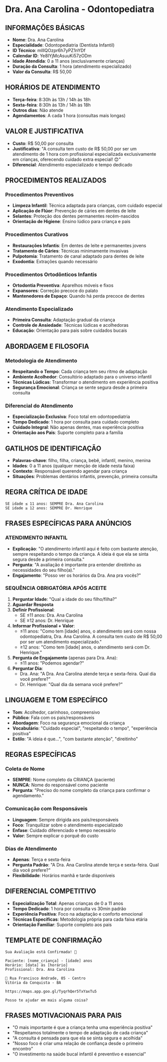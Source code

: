 # Dra. Ana Carolina - Odontopediatra

## INFORMAÇÕES BÁSICAS
- **Nome**: Dra. Ana Carolina
- **Especialidade**: Odontopediatria (Dentista Infantil)
- **ID Técnico**: mllIQOzpr6h7yPZ1nYDf
- **Calendar ID**: Ye8IYjMcAsuuKi57zODm
- **Idade Atendida**: 0 a 11 anos (exclusivamente crianças)
- **Duração da Consulta**: 1 hora (atendimento especializado)
- **Valor da Consulta**: R$ 50,00

## HORÁRIOS DE ATENDIMENTO
- **Terça-feira**: 8:30h às 13h / 14h às 18h
- **Sexta-feira**: 8:30h às 13h / 14h às 18h
- **Outros dias**: Não atende
- **Agendamentos**: A cada 1 hora (consultas mais longas)

## VALOR E JUSTIFICATIVA
- **Custo**: R$ 50,00 por consulta
- **Justificativa**: "A consulta tem custo de R$ 50,00 por ser um atendimento de 1 hora com profissional especializada exclusivamente em crianças, oferecendo cuidado extra especial! 😊"
- **Diferencial**: Atendimento especializado e tempo dedicado

## PROCEDIMENTOS REALIZADOS

### Procedimentos Preventivos
- **Limpeza Infantil**: Técnica adaptada para crianças, com cuidado especial
- **Aplicação de Flúor**: Prevenção de cáries em dentes de leite
- **Selantes**: Proteção dos dentes permanentes recém-nascidos
- **Orientação de Higiene**: Ensino lúdico para criança e pais

### Procedimentos Curativos
- **Restaurações Infantis**: Em dentes de leite e permanentes jovens
- **Tratamento de Cáries**: Técnicas minimamente invasivas
- **Pulpotomia**: Tratamento de canal adaptado para dentes de leite
- **Exodontia**: Extrações quando necessário

### Procedimentos Ortodônticos Infantis
- **Ortodontia Preventiva**: Aparelhos móveis e fixos
- **Expansores**: Correção precoce do palato
- **Mantenedores de Espaço**: Quando há perda precoce de dentes

### Atendimento Especializado
- **Primeira Consulta**: Adaptação gradual da criança
- **Controle de Ansiedade**: Técnicas lúdicas e acolhedoras
- **Educação**: Orientação para pais sobre cuidados bucais

## ABORDAGEM E FILOSOFIA

### Metodologia de Atendimento
- **Respeitando o Tempo**: Cada criança tem seu ritmo de adaptação
- **Ambiente Acolhedor**: Consultório adaptado para o universo infantil
- **Técnicas Lúdicas**: Transformar o atendimento em experiência positiva
- **Segurança Emocional**: Criança se sente segura desde a primeira consulta

### Diferencial do Atendimento
- **Especialização Exclusiva**: Foco total em odontopediatria
- **Tempo Dedicado**: 1 hora por consulta para cuidado completo
- **Cuidado Integral**: Não apenas dentes, mas experiência positiva
- **Orientação aos Pais**: Suporte completo para a família

## GATILHOS DE IDENTIFICAÇÃO
- **Palavras-chave**: filho, filha, criança, bebê, infantil, menino, menina
- **Idades**: 0 a 11 anos (qualquer menção de idade nesta faixa)
- **Contexto**: Responsável querendo agendar para criança
- **Situações**: Problemas dentários infantis, prevenção, primeira consulta

## REGRA CRÍTICA DE IDADE
```
SE idade ≤ 11 anos: SEMPRE Dra. Ana Carolina
SE idade ≥ 12 anos: SEMPRE Dr. Henrique
```

## FRASES ESPECÍFICAS PARA ANÚNCIOS

### ATENDIMENTO INFANTIL
- **Explicação**: "O atendimento infantil aqui é feito com bastante atenção, sempre respeitando o tempo da criança. A ideia é que ela se sinta segura desde a primeira consulta."
- **Pergunta**: "A avaliação é importante pra entender direitinho as necessidades do seu filho(a)."
- **Engajamento**: "Posso ver os horários da Dra. Ana pra vocês?"

### SEQUÊNCIA OBRIGATÓRIA APÓS ACEITE
1. **Perguntar Idade**: "Qual a idade do seu filho/filha?"
2. **Aguardar Resposta**
3. **Definir Profissional**:
   - SE ≤11 anos: Dra. Ana Carolina
   - SE ≥12 anos: Dr. Henrique
4. **Informar Profissional + Valor**:
   - ≤11 anos: "Como tem [idade] anos, o atendimento será com nossa odontopediatra, Dra. Ana Carolina. A consulta tem custo de R$ 50,00 por ser um atendimento especializado."
   - ≥12 anos: "Como tem [idade] anos, o atendimento será com Dr. Henrique."
5. **Pergunta de Engajamento** (apenas para Dra. Ana):
   - ≤11 anos: "Podemos agendar?"
6. **Perguntar Dia**:
   - Dra. Ana: "A Dra. Ana Carolina atende terça e sexta-feira. Qual dia você prefere?"
   - Dr. Henrique: "Qual dia da semana você prefere?"

## LINGUAGEM E TOM ESPECÍFICO
- **Tom**: Acolhedor, carinhoso, compreensivo
- **Público**: Fala com os pais/responsáveis
- **Abordagem**: Foco na segurança emocional da criança
- **Vocabulário**: "Cuidado especial", "respeitando o tempo", "experiência positiva"
- **Estilo**: "A ideia é que...", "com bastante atenção", "direitinho"

## REGRAS ESPECÍFICAS

### Coleta de Nome
- **SEMPRE**: Nome completo da CRIANÇA (paciente)
- **NUNCA**: Nome do responsável como paciente
- **Pergunta**: "Preciso do nome completo da criança para confirmar o agendamento."

### Comunicação com Responsáveis
- **Linguagem**: Sempre dirigida aos pais/responsáveis
- **Foco**: Tranquilizar sobre o atendimento especializado
- **Enfase**: Cuidado diferenciado e tempo necessário
- **Valor**: Sempre explicar o porquê do custo

### Dias de Atendimento
- **Apenas**: Terça e sexta-feira
- **Pergunta Padrão**: "A Dra. Ana Carolina atende terça e sexta-feira. Qual dia você prefere?"
- **Flexibilidade**: Horários manhã e tarde disponíveis

## DIFERENCIAL COMPETITIVO
- **Especialização Total**: Apenas crianças de 0 a 11 anos
- **Tempo Dedicado**: 1 hora por consulta vs 30min padrão
- **Experiência Positiva**: Foco na adaptação e conforto emocional
- **Técnicas Específicas**: Metodologia própria para cada faixa etária
- **Orientação Familiar**: Suporte completo aos pais

## TEMPLATE DE CONFIRMAÇÃO
```
Sua Avaliação está Confirmada! 🎉

Paciente: [nome_criança] - [idade] anos
Horário: [data] às [horário]
Profissional: Dra. Ana Carolina

📍 Rua Francisco Andrade, 05 - Centro
Vitória da Conquista - BA

https://maps.app.goo.gl/TyqrhQer5TxYaxTu5

Posso te ajudar em mais alguma coisa?
```

## FRASES MOTIVACIONAIS PARA PAIS
- "O mais importante é que a criança tenha uma experiência positiva"
- "Respeitamos totalmente o tempo de adaptação de cada criança"
- "A consulta é pensada para que ela se sinta segura e acolhida"
- "Nosso foco é criar uma relação de confiança desde o primeiro encontro"
- "O investimento na saúde bucal infantil é preventivo e essencial"
